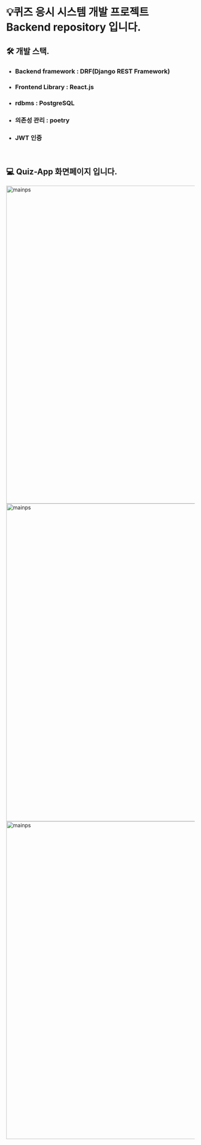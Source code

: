 # 💡퀴즈 응시 시스템 개발 프로젝트 Backend repository 입니다.

## 🛠️ 개발 스택.
- ### Backend framework : DRF(Django REST Framework)
- ### Frontend Library : React.js
- ### rdbms : PostgreSQL
- ### 의존성 관리 : poetry
- ### JWT 인증

<br/>

## 💻 Quiz-App 화면페이지 입니다.
<img width="850" alt="mainps" src="https://github.com/user-attachments/assets/0ae05e99-8e29-44f6-8ac6-85bdba51282d">
<img width="850" alt="mainps" src="https://github.com/user-attachments/assets/5ee07e27-88fa-48a3-ac9f-33a640d2e7a0">
<img width="850" alt="mainps" src="https://github.com/user-attachments/assets/ff092b16-530a-468b-bc9e-fd7812a53c3c">
